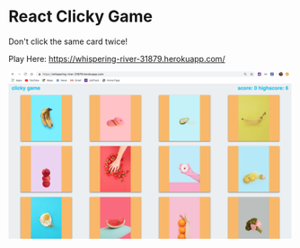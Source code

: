 # React Clicky Game
Don't click the same card twice!

Play Here:
 https://whispering-river-31879.herokuapp.com/

<img src="my-app/public/img.png" alt="Screenshot"/>
